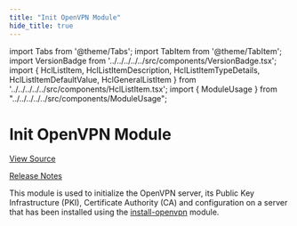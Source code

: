 ```yaml
---
title: "Init OpenVPN Module"
hide_title: true
---
```


import Tabs from '@theme/Tabs';
import TabItem from '@theme/TabItem';
import VersionBadge from '../../../../../src/components/VersionBadge.tsx';
import { HclListItem, HclListItemDescription, HclListItemTypeDetails, HclListItemDefaultValue, HclGeneralListItem } from '../../../../../src/components/HclListItem.tsx';
import { ModuleUsage } from "../../../../../src/components/ModuleUsage";

<VersionBadge repoTitle="Open VPN Package Infrastructure Package" version="0.27.7" lastModifiedVersion="0.18.0"/>

# Init OpenVPN Module

<a href="https://github.com/gruntwork-io/terraform-aws-openvpn/tree/v0.27.7/modules/init-openvpn" className="link-button" title="View the source code for this module in GitHub.">View Source</a>

<a href="https://github.com/gruntwork-io/terraform-aws-openvpn/releases/tag/v0.18.0" className="link-button" title="Release notes for only versions which impacted this module.">Release Notes</a>

This module is used to initialize the OpenVPN server, its Public Key Infrastructure (PKI), Certificate Authority
(CA) and configuration on a server that has been installed using the [install-openvpn](https://github.com/gruntwork-io/terraform-aws-openvpn/tree/v0.27.7/modules/install-openvpn) module.


<!-- ##DOCS-SOURCER-START
{
  "originalSources": [
    "https://github.com/gruntwork-io/terraform-aws-openvpn/tree/v0.27.7/modules/init-openvpn/readme.md",
    "https://github.com/gruntwork-io/terraform-aws-openvpn/tree/v0.27.7/modules/init-openvpn/variables.tf",
    "https://github.com/gruntwork-io/terraform-aws-openvpn/tree/v0.27.7/modules/init-openvpn/outputs.tf"
  ],
  "sourcePlugin": "module-catalog-api",
  "hash": "a9ca742b449f7f784706a1d0eaa4b813"
}
##DOCS-SOURCER-END -->

